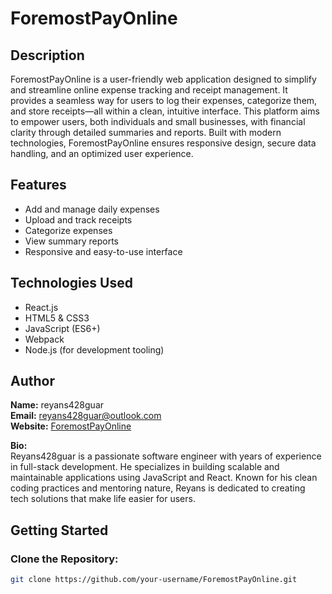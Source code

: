 # ForemostPayOnline

## Description

ForemostPayOnline is a user-friendly web application designed to simplify and streamline online expense tracking and receipt management. It provides a seamless way for users to log their expenses, categorize them, and store receipts—all within a clean, intuitive interface. This platform aims to empower users, both individuals and small businesses, with financial clarity through detailed summaries and reports. Built with modern technologies, ForemostPayOnline ensures responsive design, secure data handling, and an optimized user experience.

## Features

- Add and manage daily expenses
- Upload and track receipts
- Categorize expenses
- View summary reports
- Responsive and easy-to-use interface

## Technologies Used

- React.js
- HTML5 & CSS3
- JavaScript (ES6+)
- Webpack
- Node.js (for development tooling)

## Author

**Name:** reyans428guar  
**Email:** [reyans428guar@outlook.com](mailto:reyans428guar@outlook.com)  
**Website:** [ForemostPayOnline](https://www.foremostpayonline.it.com)  

**Bio:**  
Reyans428guar is a passionate software engineer with years of experience in full-stack development. He specializes in building scalable and maintainable applications using JavaScript and React. Known for his clean coding practices and mentoring nature, Reyans is dedicated to creating tech solutions that make life easier for users.

## Getting Started

### Clone the Repository:

```bash
git clone https://github.com/your-username/ForemostPayOnline.git
